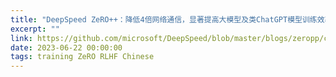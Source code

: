 ```yaml
---
title: "DeepSpeed ZeRO++：降低4倍网络通信，显著提高大模型及类ChatGPT模型训练效率"
excerpt: ""
link: https://github.com/microsoft/DeepSpeed/blob/master/blogs/zeropp/chinese/README.md
date: 2023-06-22 00:00:00
tags: training ZeRO RLHF Chinese
---
```

